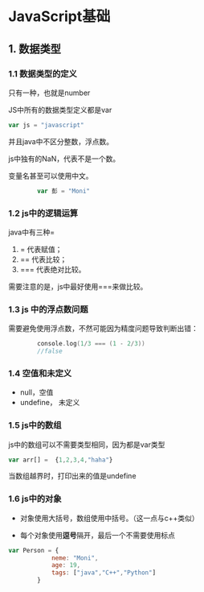 # JavaScript基础

## 1. 数据类型

### 1.1 数据类型的定义

只有一种，也就是number

JS中所有的数据类型定义都是var

```javascript
var js = "javascript"
```

并且java中不区分整数，浮点数。

js中独有的NaN，代表不是一个数。

变量名甚至可以使用中文。

```js
        var 彭 = "Moni"
```



### 1.2 js中的逻辑运算

java中有三种=

1. = 代表赋值；
2. == 代表比较；
3. === 代表绝对比较。

需要注意的是，js中最好使用===来做比较。



### 1.3 js 中的浮点数问题

需要避免使用浮点数，不然可能因为精度问题导致判断出错：

```c++
        console.log(1/3 === (1 - 2/3))
        //false
```



### 1.4 空值和未定义

- null，空值
- undefine， 未定义



### 1.5 js中的数组

js中的数组可以不需要类型相同，因为都是var类型

```javascript
var arr[] =  {1,2,3,4,"haha"}
```

当数组越界时，打印出来的值是undefine



### 1.6 js中的对象

- 对象使用大括号，数组使用中括号。（这一点与c++类似）

- 每个对象使用**逗号**隔开，最后一个不需要使用标点

```js
var Person = {
            neme: "Moni",
            age: 19,
            tags: ["java","C++","Python"]
        }
```



